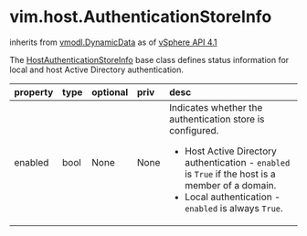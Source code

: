 vim.host.AuthenticationStoreInfo
================================
inherits from [vmodl.DynamicData](docs/vmodl.DynamicData.md)
as of [vSphere API 4.1](vim.version.md#vim.version.version6)


The <a href="vim.host.AuthenticationStoreInfo.md">HostAuthenticationStoreInfo</a> base class defines status information   for local and host Active Directory authentication.

| property | type | optional | priv | desc |
|:---------|:-----|:---------|:-----|:-----|
| enabled | bool | None | None | Indicates whether the authentication store is configured.   <ul>     <li> Host Active Directory authentication - <code>enabled</code>          is <code>True</code> if the host is a member of a domain.     </li>     <li> Local authentication - <code>enabled</code> is always <code>True</code>.     </li>   </ul> |


